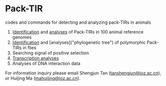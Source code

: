 # Pack-TIR
codes and commands for detecting and analyzing pack-TIRs in animals
1. [Identification](Pack-TIR_reference_genomes) and [analyses](simulation_for_microhomology) of Pack-TIRs in 100 animal reference genomes
2. [Identification](Pack-TIR_flies) and [analyses]("phylogenetic tree") of polymorphic Pack-TIRs in flies
3. Searching signal of positive selection
4. [Transcription analyses](transcriptome)
5. Analyses of DNA interaction data

For information inquiry please email Shengjun Tan (tanshengjun@ioz.ac.cn), or Huijing Ma (mahuijing@ioz.ac.cn).
